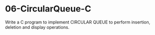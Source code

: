 # 06-CircularQueue-C
Write a C program to implement CIRCULAR QUEUE to perform insertion, deletion and display operations.

